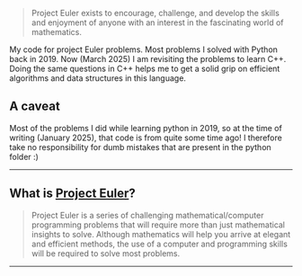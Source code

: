 > Project Euler exists to encourage, challenge, and develop the skills and enjoyment of anyone with an interest in the fascinating world of mathematics.

My code for project Euler problems. Most problems I solved with Python back in 2019. Now (March 2025) I am revisiting the problems to learn C++. Doing the same questions in C++ helps me to get a solid grip on efficient algorithms and data structures in this language.

## A caveat
Most of the problems I did while learning python in 2019, so at the time of writing (January 2025), that code is from quite some time ago! I therefore take no responsibility for dumb mistakes that are present in the python folder :)

---

## What is [Project Euler](https://projecteuler.net/about)?

>Project Euler is a series of challenging mathematical/computer programming problems that will require more than just mathematical insights to solve. Although mathematics will help you arrive at elegant and efficient methods, the use of a computer and programming skills will be required to solve most problems.

---
